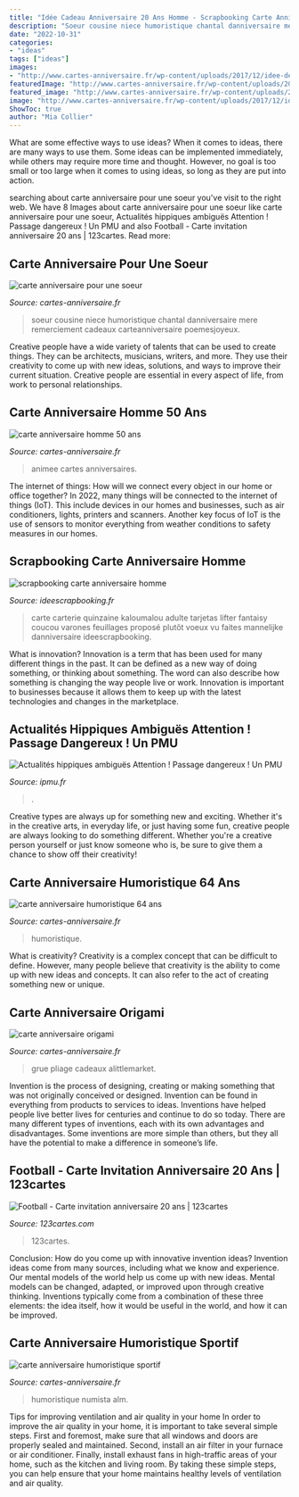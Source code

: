 ```yaml
---
title: "Idée Cadeau Anniversaire 20 Ans Homme - Scrapbooking Carte Anniversaire Homme"
description: "Soeur cousine niece humoristique chantal danniversaire mere remerciement cadeaux carteanniversaire poemesjoyeux"
date: "2022-10-31"
categories:
- "ideas"
tags: ["ideas"]
images:
- "http://www.cartes-anniversaire.fr/wp-content/uploads/2017/12/idee-de-carte-anniversaire-homme-50-ans.jpg"
featuredImage: "http://www.cartes-anniversaire.fr/wp-content/uploads/2017/11/idee-de-carte-anniversaire-humoristique-sportif.jpg"
featured_image: "http://www.cartes-anniversaire.fr/wp-content/uploads/2018/09/carte-anniversaire-origami.jpg"
image: "http://www.cartes-anniversaire.fr/wp-content/uploads/2017/12/idee-de-carte-anniversaire-homme-50-ans.jpg"
ShowToc: true
author: "Mia Collier"
---
```



What are some effective ways to use ideas?
When it comes to ideas, there are many ways to use them. Some ideas can be implemented immediately, while others may require more time and thought. However, no goal is too small or too large when it comes to using ideas, so long as they are put into action.

	

		
searching about carte anniversaire pour une soeur you've visit to the right web. We have 8 Images about carte anniversaire pour une soeur like carte anniversaire pour une soeur, Actualités hippiques ambiguës Attention ! Passage dangereux ! Un PMU and also Football - Carte invitation anniversaire 20 ans | 123cartes. Read more:
		
    
## Carte Anniversaire Pour Une Soeur

<img loading=lazy src="http://www.cartes-anniversaire.fr/wp-content/uploads/2018/01/idee-de-carte-anniversaire-pour-une-soeur.jpg" onerror="this.onerror=null;this.src='https://tse2.mm.bing.net/th?id=OIP.w1mQj5KUeONzQjysRJK0YgHaK0&amp;pid=15.1';" alt="carte anniversaire pour une soeur">

_Source: cartes-anniversaire.fr_

>soeur cousine niece humoristique chantal danniversaire mere remerciement cadeaux carteanniversaire poemesjoyeux. 

	

Creative people have a wide variety of talents that can be used to create things. They can be architects, musicians, writers, and more. They use their creativity to come up with new ideas, solutions, and ways to improve their current situation. Creative people are essential in every aspect of life, from work to personal relationships.

    
## Carte Anniversaire Homme 50 Ans

<img loading=lazy src="http://www.cartes-anniversaire.fr/wp-content/uploads/2017/12/idee-de-carte-anniversaire-homme-50-ans.jpg" onerror="this.onerror=null;this.src='https://tse4.mm.bing.net/th?id=OIP.0s4dlIP5nyXA0ACciJdsOwHaEc&amp;pid=15.1';" alt="carte anniversaire homme 50 ans">

_Source: cartes-anniversaire.fr_

>animee cartes anniversaires. 

	

The internet of things: How will we connect every object in our home or office together?
In 2022, many things will be connected to the internet of things (IoT). This include devices in our homes and businesses, such as air conditioners, lights, printers and scanners. Another key focus of IoT is the use of sensors to monitor everything from weather conditions to safety measures in our homes.

    
## Scrapbooking Carte Anniversaire Homme

<img loading=lazy src="https://www.ideescrapbooking.fr/images/scrapbooking-carte-anniversaire-homme_2.jpg" onerror="this.onerror=null;this.src='https://tse3.mm.bing.net/th?id=OIP.R1tIAwyjHtPLzZhSe-bkKgAAAA&amp;pid=15.1';" alt="scrapbooking carte anniversaire homme">

_Source: ideescrapbooking.fr_

>carte carterie quinzaine kaloumalou adulte tarjetas lifter fantaisy coucou varones feuillages proposé plutôt voeux vu faites mannelijke danniversaire ideescrapbooking. 

	

What is innovation?
Innovation is a term that has been used for many different things in the past. It can be defined as a new way of doing something, or thinking about something. The word can also describe how something is changing the way people live or work. Innovation is important to businesses because it allows them to keep up with the latest technologies and changes in the marketplace.

    
## Actualités Hippiques Ambiguës Attention ! Passage Dangereux ! Un PMU

<img loading=lazy src="http://ipmu.fr/iPMU/Courses_Actu_files/droppedImage.jpg" onerror="this.onerror=null;this.src='https://tse1.mm.bing.net/th?id=OIP.0TeAmlBcBejPD_sXjln5hwAAAA&amp;pid=15.1';" alt="Actualités hippiques ambiguës Attention ! Passage dangereux ! Un PMU">

_Source: ipmu.fr_

>. 

	

Creative types are always up for something new and exciting. Whether it's in the creative arts, in everyday life, or just having some fun, creative people are always looking to do something different. Whether you're a creative person yourself or just know someone who is, be sure to give them a chance to show off their creativity!

    
## Carte Anniversaire Humoristique 64 Ans

<img loading=lazy src="http://www.cartes-anniversaire.fr/wp-content/uploads/2018/02/idee-de-carte-anniversaire-humoristique-64-ans.jpg" onerror="this.onerror=null;this.src='https://tse1.mm.bing.net/th?id=OIP.ov902wH8JNfOfdbiAaqE1AHaLc&amp;pid=15.1';" alt="carte anniversaire humoristique 64 ans">

_Source: cartes-anniversaire.fr_

>humoristique. 

	

What is creativity?
Creativity is a complex concept that can be difficult to define. However, many people believe that creativity is the ability to come up with new ideas and concepts. It can also refer to the act of creating something new or unique.

    
## Carte Anniversaire Origami

<img loading=lazy src="http://www.cartes-anniversaire.fr/wp-content/uploads/2018/09/carte-anniversaire-origami.jpg" onerror="this.onerror=null;this.src='https://tse1.mm.bing.net/th?id=OIP.PloRcGc_sRPsKaGsvVaRrwHaE8&amp;pid=15.1';" alt="carte anniversaire origami">

_Source: cartes-anniversaire.fr_

>grue pliage cadeaux alittlemarket. 

	

Invention is the process of designing, creating or making something that was not originally conceived or designed. Invention can be found in everything from products to services to ideas. Inventions have helped people live better lives for centuries and continue to do so today. There are many different types of inventions, each with its own advantages and disadvantages. Some inventions are more simple than others, but they all have the potential to make a difference in someone’s life.

    
## Football - Carte Invitation Anniversaire 20 Ans | 123cartes

<img loading=lazy src="https://123cartes.com/wp-content/uploads/2013/04/invitation-anniversaire-20-ans-football.jpg" onerror="this.onerror=null;this.src='https://tse2.mm.bing.net/th?id=OIP.X4q3SUMfgOKzccI9iC61cwHaKe&amp;pid=15.1';" alt="Football - Carte invitation anniversaire 20 ans | 123cartes">

_Source: 123cartes.com_

>123cartes. 

	

Conclusion: How do you come up with innovative invention ideas?
Invention ideas come from many sources, including what we know and experience. Our mental models of the world help us come up with new ideas. Mental models can be changed, adapted, or improved upon through creative thinking. Inventions typically come from a combination of these three elements: the idea itself, how it would be useful in the world, and how it can be improved.

    
## Carte Anniversaire Humoristique Sportif

<img loading=lazy src="http://www.cartes-anniversaire.fr/wp-content/uploads/2017/11/idee-de-carte-anniversaire-humoristique-sportif.jpg" onerror="this.onerror=null;this.src='https://tse1.mm.bing.net/th?id=OIP.AHQ07xClXBkU689DhhIbZgHaFs&amp;pid=15.1';" alt="carte anniversaire humoristique sportif">

_Source: cartes-anniversaire.fr_

>humoristique numista alm. 

	

Tips for improving ventilation and air quality in your home
In order to improve the air quality in your home, it is important to take several simple steps. First and foremost, make sure that all windows and doors are properly sealed and maintained. Second, install an air filter in your furnace or air conditioner. Finally, install exhaust fans in high-traffic areas of your home, such as the kitchen and living room. By taking these simple steps, you can help ensure that your home maintains healthy levels of ventilation and air quality.

